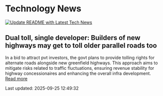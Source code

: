 # Technology News

[![Update README with Latest Tech News](https://github.com/tcdtist/daily-tech-digest/actions/workflows/main.yml/badge.svg)](https://github.com/tcdtist/daily-tech-digest/actions/workflows/main.yml)

## Dual toll, single developer: Builders of new highways may get to toll older parallel roads too
In a bid to attract pvt investors, the govt plans to provide tolling rights for alternate roads alongside new greenfield highways. This approach aims to mitigate risks related to traffic fluctuations, ensuring revenue stability for highway concessionaires and enhancing the overall infra development.
[Read more](https://www.livemint.com/industry/infrastructure/highways-tolling-rights-of-alternate-roads-to-private-developers-constructing-greenfield-highways-nhai-bot-model-fuel-11758697490948.html)



Last updated: 2025-09-25 12:49:32